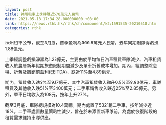 ```yaml
---
layout: post
title: 神州租車上季轉賺近570萬元人民幣
date: 2021-05-18 17:34:28.000000000 +08:00
link: https://news.rthk.hk/rthk/ch/component/k2/1591535-20210518.htm
categories: rthk
---
```


神州租車公布，截至3月底，首季盈利為566.8萬元人民幣，去年同期則錄得虧損1.88億元。

上季經調整虧損淨額為1.23億元，主要由於平均每日汽車租賃車隊減少、汽車租賃收入於農曆新年假期旅遊限制期間減少及單車折舊成本增加。期內，經調整除息稅、折舊及攤銷前盈利(EBITDA)，跌近11%至4.89億元。

期內，租賃收入跌3%至9.17億元，其中汽車租賃收入微升0.5%至8.83億元，車隊租賃及其他收入跌51%至3400萬元；二手車銷售收入跌近25%至2.85億元。另外，單車日均收入為108元，按年上升27%。

截至3月底，車隊總規模為10.4萬輛。期內處置了5321輛二手車，按年減少近18%。二手車處置數量策略性減少，旨在於未添置新車隊前，為處於恢復階段的租賃需求維持車隊供應。
